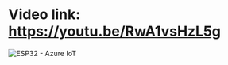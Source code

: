 # Video link: https://youtu.be/RwA1vsHzL5g
![ESP32 - Azure IoT](https://github.com/user-attachments/assets/831b35cc-c4eb-4355-8843-2383195c0c33)
